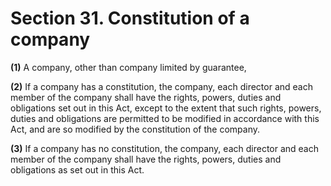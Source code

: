 # Section 31. Constitution of a company

**\(1\)** A company, other than company limited by guarantee,

**\(2\)** If a company has a constitution, the company, each director and each member of the company shall have the rights, powers, duties and obligations set out in this Act, except to the extent that such rights, powers, duties and obligations are permitted to be modified in accordance with this Act, and are so modified by the constitution of the company.

**\(3\)** If a company has no constitution, the company, each director and each member of the company shall have the rights, powers, duties and obligations as set out in this Act.





